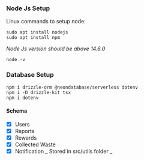 


### Node Js Setup

Linux commands to setup node:
```
sudo apt install nodejs
sudo apt install npm

```
_Node Js version should be above 14.6.0_
```
node -v
```

### Database Setup
```
npm i drizzle-orm @neondatabase/serverless dotenv
npm i -D drizzle-kit tsx
npm i dotenv
```
#### Schema

* [x] Users
* [x] Reports
* [x] Rewards
* [x] Collected Waste
* [x] Notification
_ Stored in src/utils folder _
